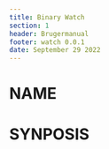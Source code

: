 ```yaml
---
title: Binary Watch
section: 1
header: Brugermanual
footer: watch 0.0.1
date: September 29 2022
---
```


# NAME

# SYNPOSIS